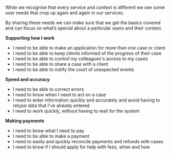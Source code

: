 While we recognise that every service and context is different we see some user needs that crop up again and again in our services.

By sharing these needs we can make sure that we get the basics covered and can focus on what’s special about a particular users and their context.

**Supporting how I work**
 - I need to be able to make an application for more than one case or client
 - I need to be able to keep clients informed of the progress of their case
 - I need to be able to control my colleagues's access to my cases
 - I need to be able to share a case with a client
 - I need to be able to notify the court of unexpected events

**Speed and accuracy**
 - I need to be able to correct errors
 - I need to know when I need to act on a case
 - I need to enter information quickly and accurately and avoid having to retype data that I've already entered
 - I need to work quickly, without having to wait for the system

**Making payments**
- I need to know what I need to pay
- I need to be able to make a payment
- I need to easily and quickly reconcile payments and refunds with cases
- I need to know if I should apply for help with fees, when and how
